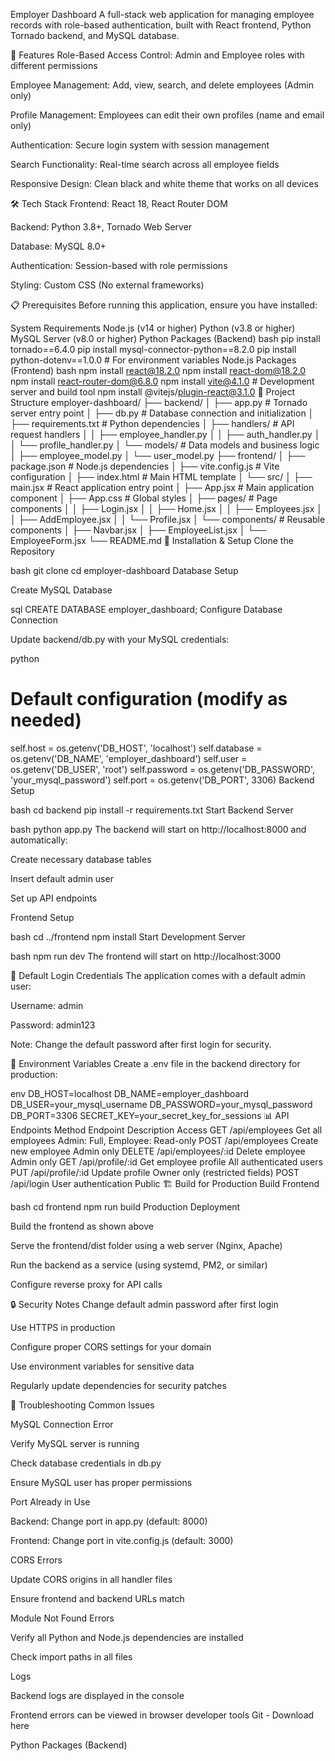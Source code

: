 Employer Dashboard
A full-stack web application for managing employee records with role-based authentication, built with React frontend, Python Tornado backend, and MySQL database.

🚀 Features
Role-Based Access Control: Admin and Employee roles with different permissions

Employee Management: Add, view, search, and delete employees (Admin only)

Profile Management: Employees can edit their own profiles (name and email only)

Authentication: Secure login system with session management

Search Functionality: Real-time search across all employee fields

Responsive Design: Clean black and white theme that works on all devices

🛠️ Tech Stack
Frontend: React 18, React Router DOM

Backend: Python 3.8+, Tornado Web Server

Database: MySQL 8.0+

Authentication: Session-based with role permissions

Styling: Custom CSS (No external frameworks)

📋 Prerequisites
Before running this application, ensure you have installed:

System Requirements
Node.js (v14 or higher) 
Python (v3.8 or higher) 
MySQL Server (v8.0 or higher) 
Python Packages (Backend)
bash
pip install tornado==6.4.0
pip install mysql-connector-python==8.2.0
pip install python-dotenv==1.0.0  # For environment variables
Node.js Packages (Frontend)
bash
npm install react@18.2.0
npm install react-dom@18.2.0
npm install react-router-dom@6.8.0
npm install vite@4.1.0  # Development server and build tool
npm install @vitejs/plugin-react@3.1.0
📁 Project Structure
employer-dashboard/
├── backend/
│   ├── app.py                 # Tornado server entry point
│   ├── db.py                  # Database connection and initialization
│   ├── requirements.txt       # Python dependencies
│   ├── handlers/              # API request handlers
│   │   ├── employee_handler.py
│   │   ├── auth_handler.py
│   │   └── profile_handler.py
│   └── models/                # Data models and business logic
│       ├── employee_model.py
│       └── user_model.py
├── frontend/
│   ├── package.json           # Node.js dependencies
│   ├── vite.config.js         # Vite configuration
│   ├── index.html             # Main HTML template
│   └── src/
│       ├── main.jsx           # React application entry point
│       ├── App.jsx            # Main application component
│       ├── App.css            # Global styles
│       ├── pages/             # Page components
│       │   ├── Login.jsx
│       │   ├── Home.jsx
│       │   ├── Employees.jsx
│       │   ├── AddEmployee.jsx
│       │   └── Profile.jsx
│       └── components/        # Reusable components
│           ├── Navbar.jsx
│           ├── EmployeeList.jsx
│           └── EmployeeForm.jsx
└── README.md
🚀 Installation & Setup
Clone the Repository

bash
git clone <repository-url>
cd employer-dashboard
Database Setup

Create MySQL Database

sql
CREATE DATABASE employer_dashboard;
Configure Database Connection

Update backend/db.py with your MySQL credentials:

python
# Default configuration (modify as needed)
self.host = os.getenv('DB_HOST', 'localhost')
self.database = os.getenv('DB_NAME', 'employer_dashboard')
self.user = os.getenv('DB_USER', 'root')
self.password = os.getenv('DB_PASSWORD', 'your_mysql_password')
self.port = os.getenv('DB_PORT', 3306)
Backend Setup

bash
cd backend
pip install -r requirements.txt
Start Backend Server

bash
python app.py
The backend will start on http://localhost:8000 and automatically:

Create necessary database tables

Insert default admin user

Set up API endpoints

Frontend Setup

bash
cd ../frontend
npm install
Start Development Server

bash
npm run dev
The frontend will start on http://localhost:3000

👥 Default Login Credentials
The application comes with a default admin user:

Username: admin

Password: admin123

Note: Change the default password after first login for security.

🔧 Environment Variables
Create a .env file in the backend directory for production:

env
DB_HOST=localhost
DB_NAME=employer_dashboard
DB_USER=your_mysql_username
DB_PASSWORD=your_mysql_password
DB_PORT=3306
SECRET_KEY=your_secret_key_for_sessions
📊 API Endpoints
Method	Endpoint	Description	Access
GET	/api/employees	Get all employees	Admin: Full, Employee: Read-only
POST	/api/employees	Create new employee	Admin only
DELETE	/api/employees/:id	Delete employee	Admin only
GET	/api/profile/:id	Get employee profile	All authenticated users
PUT	/api/profile/:id	Update profile	Owner only (restricted fields)
POST	/api/login	User authentication	Public
🏗️ Build for Production
Build Frontend

bash
cd frontend
npm run build
Production Deployment

Build the frontend as shown above

Serve the frontend/dist folder using a web server (Nginx, Apache)

Run the backend as a service (using systemd, PM2, or similar)

Configure reverse proxy for API calls

🔒 Security Notes
Change default admin password after first login

Use HTTPS in production

Configure proper CORS settings for your domain

Use environment variables for sensitive data

Regularly update dependencies for security patches

🐛 Troubleshooting
Common Issues

MySQL Connection Error

Verify MySQL server is running

Check database credentials in db.py

Ensure MySQL user has proper permissions

Port Already in Use

Backend: Change port in app.py (default: 8000)

Frontend: Change port in vite.config.js (default: 3000)

CORS Errors

Update CORS origins in all handler files

Ensure frontend and backend URLs match

Module Not Found Errors

Verify all Python and Node.js dependencies are installed

Check import paths in all files

Logs

Backend logs are displayed in the console

Frontend errors can be viewed in browser developer tools
Git - Download here

Python Packages (Backend)
